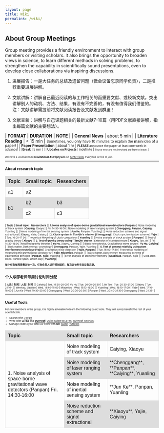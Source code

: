 ```yaml
---
layout: page
title: Wiki
permalink: /wiki/
---
```


<style>
table {
  font-family: arial, sans-serif;
  border-collapse: collapse;
  width: 100%;
}

td, th {
  border: 1px solid #dddddd;
  text-align: left;
  padding: 8px;
}

tr:nth-child(odd) {
  background-color: #dddddd;
}
</style>

## About Group Meetings

Group meeting provides a friendly environment to interact with group
members or visiting scholars.  It also brings the opportunity to broaden views
in science, to learn different methods in solving problems, to strengthen the
capability in scientifically sound presentations, even to develop close
collaborations via inspiring discussions. 

1. 进展报告：一是大任务的总结及遗留问题（做会议备忘录同学负责），二是推荐重要进展讲解。 

2. 文献讲解：讲解自己最近阅读的与工作相关的而重要文献、或较新文献，突出讲解别人的动机、方法、结果，有没有不完善的，有没有值得我们借鉴的。注：文献讲解需提前将文献阅读报告及文献发到群里！

3. 文献查新：讲解与自己课题相关的最新文献7-10篇（用PDF文献直接讲解，指出每篇文献的主要想法）。


| **FORMAT** | **DURATION** | **NOTE** |
| **General News** | about 5 min |
| **Literature Reading** | < 15 min | <small>Sometimes, you only have 10 minutes to explain the <b>main</b> idea of a paper! |
| **Paper Presentation** | about 1 hr | <small><b>PLEASE</b> announce the paper at least one week in advance! |
| **Break** | 5 min | |
| **Updates on Projects** | indefinite | <small>Those who are not involved are free to leave. |

<p></p>

We have a Journal Club **Gravitational Astrophysics** on
[benty-fields](https://benty-fields.com/). Everyone is free to join.

<p></p>

---

## About research topic


<table>
  <tr>
    <th>Topic</th>
    <th>Small topic</th>
    <th>Researchers</th>
  </tr>
  <tr>
    <td>a1</td>
    <td colspan="2">a2</td>
  </tr>
  <tr>
    <td rowspan="2">b1</td>
    <td>b2</td>
    <td>b3</td>
  </tr>
  <tr>
    <td>c2</td>
    <td>c3</td>
  </tr>
</table>

<table>
  <tr>
    <th>Topic</th>
    <th>Small topic</th>
    <th>Researchers</th>
  </tr>
  <tr>
    <td rowspan="4">1. Noise analysis of space-borne gravitational wave detectors (Panpan) Fri. 14:30-16:00</td>
    <td>Noise modeling of track system </td>
    <td>Caiying, Xiaoyu</td>
  </tr>
  <tr>
    <td>Noise modeling of laser ranging system</td>
    <td>**Chenggang**, **Panpan**, **Caiying**, Yuanling</td>
  </tr>
  <tr>
    <td>Noise modeling of inertial sensing system</td>
    <td>**Jun Ke**, Panpan, Yuanling</td>
  </tr>
  <tr>
    <td>Noise reduction scheme and signal extractional</td>
    <td>**Xiaoyu**, Yajie, Caiying</td>
  </tr>



| **Topic** | **Small topic** | **Researchers** | 
| **1. Noise analysis of space-borne gravitational wave detectors (Panpan)** | Noise modeling of track system | **Caiying**, Xiaoyu |
| Fri. 14:30-16:00 | Noise modeling of laser ranging system  | **Chenggang**, **Panpan**, **Caiying**, Yuanling |
|  | Noise modeling of inertial sensing system | **Jun Ke**, Panpan, Yuanling|
|  | Noise reduction scheme and signal extractional | **Xiaoyu**, Yajie, Caiying |
| **2. Clock system in TianQin's mission (Chenggang)** | Clock synchronization scheme | **Yajie** |
| Tue. 16:00-17:30  | Theoretical Modeling of clock comparison  | **Yuanling** |
| | Noise analysis of clock system | **Panpan** |
| | Test of gravity theory | **Xiaoyu** |
| **3. Test of gravity theory using 'TianQin' dector** | Extension of standard model | **Xiaoyu**, Tao Jin |
| Fri. 14:30-16:00  | Modified gravity theories  | **Yu Hu**, Xiaoyu, Caiying |
| | Black hole physics, Gravitational wave source | **Yu Hu**, **Caiying**|
| | Dark matter, Dark energy, cosmology | **Chenggang**, Panpan, Yajie, Yuanling |
| **4. Test of general relativity using atom interfeometry technique (Yajie)** | Gravitation wave detection | **Yajie**, **Panpan** |
| Tue. 16:00-17:30 | Theoretical modeling of measuring the gravitational constant 'G'  | **Yajie**, **Miaomiao**, Panpan |
| | Dark matter, Dark energy, Measuring scheme of equivalence principle | **Panpan**, **Yajie**, Yuanling |
| | Error analysis of atom interfeometry | **Miaomiao**, Panpan, Yajie |
| | Cold atom clock, Particle spain, Which way | **Yuanling** |

**每个任务每两周需讨论一次，任务负责人进行规划组织，每次讨论附有会议备忘录。**

---

## 个人与邵老师每周讨论时间分配

| **人员** | **时间** | **人员** | **时间** |
| Caiying | Tue. 19:30-20:00 | Yu Hu | Tue. 20:00-20:30 |
| Jin Tao | Tue. 20:30-21:00 | Xiaoyu | Tue. 21:10- |
| Wenhao, Jiaojiao | Wed. 14:40-15:00 | Miaomiao | Wed. 15:10-16:00 |
| Yuanling | Wed. 16:10-17:00 | Yajie | Wed. 17:10-18:00 |
| Jun Ke | Wed. 19:30-20:00 | Chenggang | Wed. 20:00-20:30 |
| Panpan | Wed. 20:40-21:30 | Chenggang | Wed. 21:35- |

---

## Useful Tools

For new members in the group, it is highly advisable to learn the following basic tools. They will surely benefit the rest of your scientific life.

- Search with [Google](https://www.google.com/ncr)
- Write with **LaTeX** and [**Overleaf**](https://www.overleaf.com): [Quick Guide to LaTeX](https://www.overleaf.com/latex/templates/a-quick-guide-to-latex/fghqpfgnxggz), [Overleaf Tutorials](https://www.overleaf.com/learn/latex/Tutorials)
- Manage codes (your latex as well!) with **Git**: [Guide](http://rogerdudler.github.io/git-guide/), [Tutorials](https://www.atlassian.com/git/tutorials)
